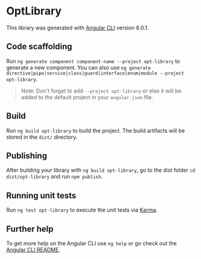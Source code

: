 # OptLibrary

This library was generated with [Angular CLI](https://github.com/angular/angular-cli) version 8.0.1.

## Code scaffolding

Run `ng generate component component-name --project opt-library` to generate a new component. You can also use `ng generate directive|pipe|service|class|guard|interface|enum|module --project opt-library`.
> Note: Don't forget to add `--project opt-library` or else it will be added to the default project in your `angular.json` file. 

## Build

Run `ng build opt-library` to build the project. The build artifacts will be stored in the `dist/` directory.

## Publishing

After building your library with `ng build opt-library`, go to the dist folder `cd dist/opt-library` and run `npm publish`.

## Running unit tests

Run `ng test opt-library` to execute the unit tests via [Karma](https://karma-runner.github.io).

## Further help

To get more help on the Angular CLI use `ng help` or go check out the [Angular CLI README](https://github.com/angular/angular-cli/blob/master/README.md).
